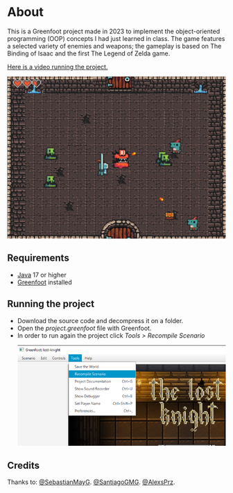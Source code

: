 # About
This is a Greenfoot project made in 2023 to implement the object-oriented programming (OOP) concepts I had just learned in class.
The game features a selected variety of enemies and weapons; the gameplay is based on The Binding of Isaac and the first The Legend of Zelda game.

[Here is a video running the project.](https://youtu.be/e0CvzxY39Ac "Here is a video running the project")
<p align="center">
  <img src="readme_img/ingame.png" alt="Descripción opcional de la imagen" />
</p>

## Requirements
- [Java](https://www.oracle.com/mx/java/technologies/downloads/ "Java") 17 or higher
- [Greenfoot](https://www.greenfoot.org/home "Greenfoot") installed

## Running the project
- Download the source code and decompress it on a folder.
- Open the _project.greenfoot_ file with Greenfoot.
- In order to run again the project click _Tools > Recompile Scenario_ <p align="center">
  <img src="readme_img/recompile.png" alt="Descripción opcional de la imagen" />
</p>


## Credits
Thanks to: 
[@SebastianMayG](https://github.com/SebastianMayG).
[@SantiagoGMG](https://github.com/SantiagoGMG).
[@AlexsPrz](https://github.com/AleksPrz).
